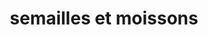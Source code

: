 ---
title: "semailles et moissons"
url: /fontenay-le-fleury/semailles-et-moissons/
shop: fleuriste
---